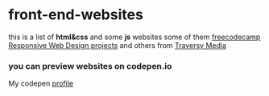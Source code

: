 # front-end-websites

this is a list of **html&css** and some **js** websites some of them [freecodecamp Responsive Web Design projects](https://learn.freecodecamp.org/responsive-web-design/responsive-web-design-projects) and others from [Traversy Media](https://www.youtube.com/playlist?list=PLillGF-RfqbZTASqIqdvm1R5mLrQq79CU&app=desktop)

### you can preview websites on codepen.io

My codepen [profile](https://codepen.io/ahmed751995/#)
